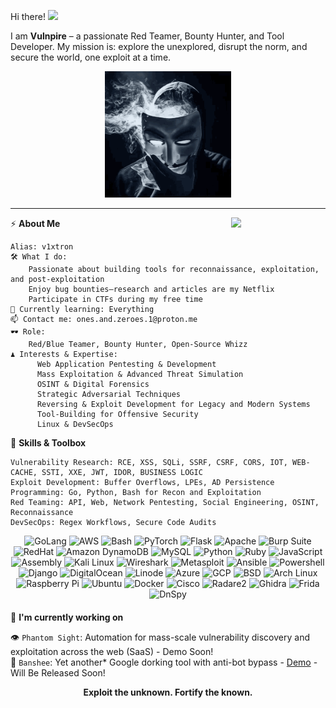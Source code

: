 Hi there! <img src="https://media.giphy.com/media/hvRJCLFzcasrR4ia7z/giphy.gif" width="25px"/> </h2>

I am **Vulnpire** – a passionate Red Teamer, Bounty Hunter, and Tool Developer. My mission is: explore the unexplored, disrupt the norm, and secure the world, one exploit at a time.

<p align="center"><img src="https://github.com/Vulnpire/Vulnpire/blob/main/dance.gif?raw=true" width="40%" height="auto" alt="Descriptive Text"></p>

---

<img width="30%" align='right' src="https://github.com/user-attachments/assets/e78e13fd-8c84-4c21-9471-79d5374d4a15">

⚡ **About Me**

    Alias: v1xtron
    🛠 What I do:
        Passionate about building tools for reconnaissance, exploitation, and post-exploitation
        Enjoy bug bounties—research and articles are my Netflix
        Participate in CTFs during my free time
    🧠 Currently learning: Everything
    📫 Contact me: ones.and.zeroes.1@proton.me
    🕶️ Role:
        Red/Blue Teamer, Bounty Hunter, Open-Source Whizz
    ♟️ Interests & Expertise:
          Web Application Pentesting & Development
          Mass Exploitation & Advanced Threat Simulation
          OSINT & Digital Forensics
          Strategic Adversarial Techniques
          Reversing & Exploit Development for Legacy and Modern Systems
          Tool-Building for Offensive Security
          Linux & DevSecOps

🧩 **Skills & Toolbox**

    Vulnerability Research: RCE, XSS, SQLi, SSRF, CSRF, CORS, IOT, WEB-CACHE, SSTI, XXE, JWT, IDOR, BUSINESS LOGIC
    Exploit Development: Buffer Overflows, LPEs, AD Persistence
    Programming: Go, Python, Bash for Recon and Exploitation
    Red Teaming: API, Web, Network Pentesting, Social Engineering, OSINT, Reconnaissance
    DevSecOps: Regex Workflows, Secure Code Audits

<div align="center" style="margin-bottom: 20px;"> 
  <img src="https://img.shields.io/badge/Golang-00ADD8?style=for-the-badge&logo=go&color=black" alt="GoLang"> 
  <img src="https://img.shields.io/badge/AWS-232F3E?style=for-the-badge&logo=amazon-aws&color=black" alt="AWS"> 
  <img src="https://img.shields.io/badge/Bash-4EAA25?style=for-the-badge&logo=gnubash&color=black" alt="Bash"> 
  <img src="https://img.shields.io/badge/PyTorch-EE4C2C?style=for-the-badge&logo=pytorch&color=black" alt="PyTorch"> 
  <img src="https://img.shields.io/badge/Flask-000000?style=for-the-badge&logo=flask&color=black" alt="Flask"> 
  <img src="https://img.shields.io/badge/Apache-D22128?style=for-the-badge&logo=apache&color=black" alt="Apache"> 
  <img src="https://img.shields.io/badge/Burp_Suite-FF7A00?style=for-the-badge&logo=burp-suite&color=black" alt="Burp Suite"> 
  <img src="https://img.shields.io/badge/RedHat-EE0000?style=for-the-badge&logo=redhat&color=black" alt="RedHat"> 
  <img src="https://img.shields.io/badge/Amazon_DynamoDB-4053D6?style=for-the-badge&logo=amazon-dynamodb&color=black" alt="Amazon DynamoDB"> 
  <img src="https://img.shields.io/badge/MySQL-4479A1?style=for-the-badge&logo=mysql&color=black" alt="MySQL"> 
  <img src="https://img.shields.io/badge/Python-3776AB?style=for-the-badge&logo=python&color=black" alt="Python"> 
  <img src="https://img.shields.io/badge/Ruby-CC342D?style=for-the-badge&logo=ruby&color=black" alt="Ruby"> 
  <img src="https://img.shields.io/badge/JavaScript-F7DF1E?style=for-the-badge&logo=javascript&color=black" alt="JavaScript"> 
  <img src="https://img.shields.io/badge/Assembly-525252?style=for-the-badge&logo=assemblyscript&color=black" alt="Assembly"> 
  <img src="https://img.shields.io/badge/Kali_Linux-557C94?style=for-the-badge&logo=kalilinux&color=black" alt="Kali Linux"> 
  <img src="https://img.shields.io/badge/Wireshark-1679A7?style=for-the-badge&logo=wireshark&color=black" alt="Wireshark"> 
  <img src="https://img.shields.io/badge/Metasploit-ED1C24?style=for-the-badge&logo=metasploit&color=black" alt="Metasploit"> 
  <img src="https://img.shields.io/badge/Ansible-EE0000?style=for-the-badge&logo=ansible&color=black" alt="Ansible"> 
  <img src="https://img.shields.io/badge/Powershell-5391FE?style=for-the-badge&logo=powershell&color=black" alt="Powershell"> 
  <img src="https://img.shields.io/badge/Django-092E20?style=for-the-badge&logo=django&color=black" alt="Django"> 
  <img src="https://img.shields.io/badge/DigitalOcean-0080FF?style=for-the-badge&logo=digitalocean&color=black" alt="DigitalOcean"> 
  <img src="https://img.shields.io/badge/Linode-00A95C?style=for-the-badge&logo=linode&color=black" alt="Linode"> 
  <img src="https://img.shields.io/badge/Azure-0078D4?style=for-the-badge&logo=microsoft-azure&color=black" alt="Azure"> 
  <img src="https://img.shields.io/badge/GCP-4285F4?style=for-the-badge&logo=google-cloud&color=black" alt="GCP"> 
  <img src="https://img.shields.io/badge/BSD-AB2B28?style=for-the-badge&logo=openbsd&color=black" alt="BSD"> 
  <img src="https://img.shields.io/badge/Arch_Linux-1793D1?style=for-the-badge&logo=arch-linux&color=black" alt="Arch Linux"> 
  <img src="https://img.shields.io/badge/Raspberry_Pi-A22846?style=for-the-badge&logo=raspberry-pi&color=black" alt="Raspberry Pi"> 
  <img src="https://img.shields.io/badge/Ubuntu-E95420?style=for-the-badge&logo=ubuntu&color=black" alt="Ubuntu"> 
  <img src="https://img.shields.io/badge/Docker-2496ED?style=for-the-badge&logo=docker&color=black" alt="Docker"> 
  <img src="https://img.shields.io/badge/Cisco-1BA0D7?style=for-the-badge&logo=cisco&color=black" alt="Cisco"> 
  <img src="https://img.shields.io/badge/Radare2-3F3F3F?style=for-the-badge&logo=radare2&color=black" alt="Radare2"> 
  <img src="https://img.shields.io/badge/Ghidra-FF0000?style=for-the-badge&logo=ghidra&color=black" alt="Ghidra"> 
  <img src="https://img.shields.io/badge/Frida-2E2E2E?style=for-the-badge&logo=frida&color=black" alt="Frida"> 
  <img src="https://img.shields.io/badge/DnSpy-2C3E50?style=for-the-badge&logo=dnspy&color=black" alt="DnSpy"> 
</div>


  
  🚀 **I'm currently working on**</h2>

👁️ `Phantom Sight`: Automation for mass-scale vulnerability discovery and exploitation across the web (SaaS) - Demo Soon!      
🎯 `Banshee`: Yet another* Google dorking tool with anti-bot bypass - [Demo](https://asciinema.org/a/rDPxFJH7BYVfdnafXkiRi3sta) - Will Be Released Soon!     

<p align="center"> <b>Exploit the unknown. Fortify the known.</b> </p>

